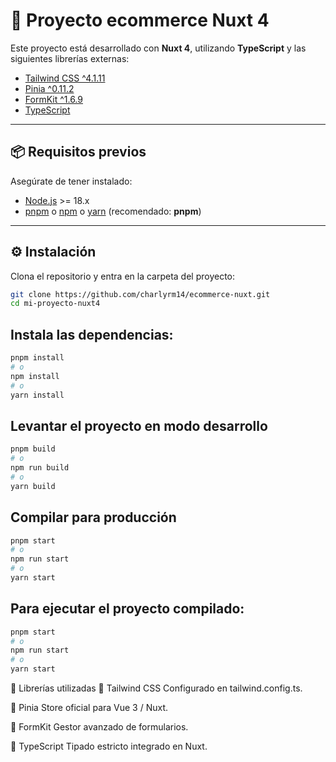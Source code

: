 # 🚀 Proyecto ecommerce Nuxt 4

Este proyecto está desarrollado con **Nuxt 4**, utilizando **TypeScript** y las siguientes librerías externas:

- [Tailwind CSS ^4.1.11](https://tailwindcss.com/)
- [Pinia ^0.11.2](https://pinia.vuejs.org/)
- [FormKit ^1.6.9](https://formkit.com/)
- [TypeScript](https://www.typescriptlang.org/)

---

## 📦 Requisitos previos

Asegúrate de tener instalado:

- [Node.js](https://nodejs.org/) >= 18.x
- [pnpm](https://pnpm.io/) o [npm](https://www.npmjs.com/) o [yarn](https://yarnpkg.com/) (recomendado: **pnpm**)

---

## ⚙️ Instalación

Clona el repositorio y entra en la carpeta del proyecto:

```bash
git clone https://github.com/charlyrm14/ecommerce-nuxt.git
cd mi-proyecto-nuxt4
```

## Instala las dependencias:

```bash
pnpm install
# o
npm install
# o
yarn install
```

## Levantar el proyecto en modo desarrollo

```bash
pnpm build
# o
npm run build
# o
yarn build
```

## Compilar para producción

```bash
pnpm start
# o
npm run start
# o
yarn start
```

## Para ejecutar el proyecto compilado:

```bash
pnpm start
# o
npm run start
# o
yarn start
```

🧰 Librerías utilizadas
🔹 Tailwind CSS
Configurado en tailwind.config.ts.

🔹 Pinia
Store oficial para Vue 3 / Nuxt.

🔹 FormKit
Gestor avanzado de formularios.

🔹 TypeScript
Tipado estricto integrado en Nuxt.
